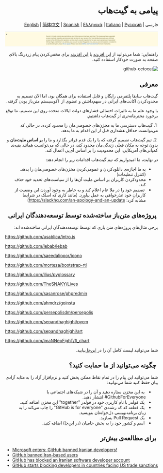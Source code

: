 <span dir="rtl">

# پیامی به گیت‌هاب


فارسی |‌ [English](./README.md) | [简体中文](./README-CN.md) | [Spanish](./README-ES.md) | [Ελληνικά](./README-GR.md) | [Italiano](./README-IT.md) | [Русский](./README-RU.md)


![alt text](./message.png)

راهنمایی: شما می‌توانید از  [این افزونه&#x202b;](https://github.com/JafarAkhondali/remove-github-restrictions-message) یا [این افزونه](https://github.com/MohamadKh75/ShutHub) برای مخفی‌کردن پیام زردرنگ بالای صفحه به صورت خودکار استفاده کنید.

![github-octocat](https://user-images.githubusercontent.com/16706911/61997137-7aa7df00-b0b2-11e9-97f1-f452855fe21c.png)

## معرفی

گیت‌هاب سابقا پلتفرمی رایگان و قابل استفاده برای همگان بود، اما الآن تصمیم به محدودکردن اکانت‌های ایرانی در سهم‌داشتن و عضوی از &#x202b; اکوسیستم متن‌باز بودن گرفته.

با وجود علم ما به تاثیرات احتمالی فشارهای دولت ایالات متحده روی این تصمیم، ما توقع برخورد محترمانه‌تری از گیت‌هاب داشتیم&#x202b;.

&#x202b; 1. گیت‌هاب دسترسی ما به مخزن‌های خصوصی‌مان را محدود کرده، در حالی که می‌توانست حداقل هشداری قبل از این اقدام به ما بدهد.

&#x202b; 2. تیم گیت‌هاب تصمیم گرفته که پا را یک قدم فراتر بگذارد و ما را **بر اساس ملیت‌مان** و بدون توجه به مکان فعلی زندگی‌مان محدود کند، در حالی که می‌توانست همانند بقیه‌ی کمپانی‌های آمریکایی، این محدودیت را بر اساس آی‌پی اعمال کند.

در نهایت، ما امیدواریم که تیم گیت‌هاب اقدامات زیر را انجام دهد: &#x202b;

-  &#x202b;به ما اجازه‌ی دانلودکردن و عمومی‌کردن مخزن‌های خصوصی‌مان را بدهد. (کنترل تنظیمات)
- محدودکردن کاربران بر اساس ملیت‌ آن‌ها را از سیاست‌های تحدید خود حذف کند. 
- &#x202b; تصمیم خود را در ملا عام اعلام کند و به خاطر به وجود آوردن این وضعیت از کاربران خود عذرخواهی به عمل بیاورد. (مانند کاری که اسلک در شرایط مشابه کرد:‌ https://slackhq.com/an-apology-and-an-update)

## &#x202b; پروژه‌های متن‌باز ساخته‌شده توسط توسعه‌دهندگان ایرانی

برخی مثال‌های پروژه‌های متن بازی که توسط توسعه‌دهندگان ایرانی ساخته‌شده اند&#x202b;:

<span dir="ltr">

https://github.com/usablica/intro.js

https://github.com/lebab/lebab

https://github.com/saeedalipoor/icono

https://github.com/morteza/bootstrap-rtl

https://github.com/ilius/pyglossary

https://github.com/TheSNAKY/Lives

https://github.com/sasanrose/phpredmin

https://github.com/ahmdrz/goinsta

https://github.com/persepolisdm/persepolis

https://github.com/sepandhaghighi/pycm

https://github.com/sepandhaghighi/art

https://github.com/imaNNeoFighT/fl_chart

</span>

شما می‌توانید لیست کامل آن را در [این‌جا&#x202b; ](https://github.com/mohebifar/made-in-iran) بیابید.

## &#x202b; چگونه می‌توانید از ما حمایت کنید؟

شما می‌توانید این پیام را در تمام نقاط ممکن پخش کنید و نرم‌افزار آزاد را به مثابه آزادی بیان حفظ کنید&#x202b;
شما می‌توانید:

- &#x202b; به این مخزن ستاره دهید و آن را در شبکه‌های اجتماعی با <span dir="ltr">#GithubForEveryone</span> انتشار دهید.
- &#x202b; یک فولدر با نام کاربری خود در فولدر "together" این مخزن اضافه کنید.
- &#x202b; یک قطعه کد که رشته‌ی "GitHub is for everyone" را چاپ می‌کند را به زبان برنامه‌نویسی دل‌خواه‌تان بنویسید.
- &#x202b; یک Pull Request بسازید.
- &#x202b; اسم و کشور خود را به بخش حامیان (در [این‌جا](./README.md)) اضافه کنید.

## &#x202b; برای مطالعه‌ی بیش‌تر

<span dir="ltr">

- [Microsoft enters: GitHub banned Iranian developers!](https://medium.com/@d.aliyamini/microsoft-enters-github-banned-iranian-developers-843f7c60a146)
- [GitHub banned Iran-based users](https://financialtribune.com/articles/sci-tech/99111/github-bans-iran-based-users)
- [GitHub has blocked an Iranian software developer account](https://hub.packtpub.com/github-has-blocked-an-iranian-software-developers-account)
- [GitHub starts blocking developers in countries facing US trade sanctions](https://www.zdnet.com/article/github-starts-blocking-developers-in-countries-facing-us-trade-sanctions)

</span>

</span>
